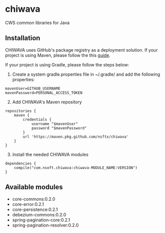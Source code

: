 # chiwava
CWS common libraries for Java

## Installation

CHIWAVA uses GitHub's package registry as a deployment solution. If your project is using Maven, please follow the this [guide](https://help.github.com/en/articles/configuring-apache-maven-for-use-with-github-package-registry#installing-a-package).

If your project is using Gradle, please follow the steps below:

1. Create a system gradle.properties file in ~/.gradle/ and add the following properties:
```
mavenUser=GITHUB_USERNAME
mavenPassword=PERSONAL_ACCESS_TOKEN
```

2. Add CHIWAVA's Maven repository
```
repositories {
    maven {
        credentials {
            username "$mavenUser"
            password "$mavenPassword"
        }
        url 'https://maven.pkg.github.com/nsftx/chiwava'
    }
}
```

3. Install the needed CHIWAVA modules
```
dependencies {
    compile("com.nsoft.chiwava:chiwava-MODULE_NAME:VERSION")
}
```

## Available modules
- core-commons:0.2.0
- core-error:0.2.1
- core-persistence:0.2.1
- debezium-commons:0.2.0
- spring-pagination-core:0.2.1
- spring-pagination-resolver:0.2.0
